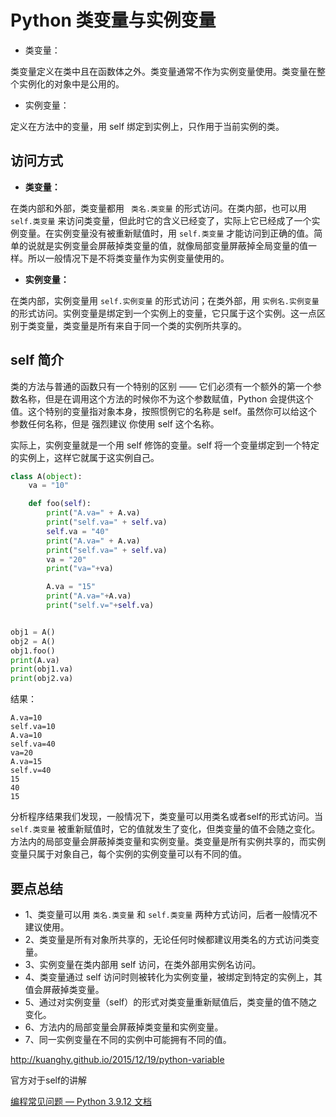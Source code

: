 # Python 类变量与实例变量

- 类变量：

类变量定义在类中且在函数体之外。类变量通常不作为实例变量使用。类变量在整个实例化的对象中是公用的。

- 实例变量：

定义在方法中的变量，用 self 绑定到实例上，只作用于当前实例的类。

## 访问方式

- **类变量：**

在类内部和外部，类变量都用 ` 类名.类变量` 的形式访问。在类内部，也可以用 `self.类变量` 来访问类变量，但此时它的含义已经变了，实际上它已经成了一个实例变量。在实例变量没有被重新赋值时，用 `self.类变量` 才能访问到正确的值。简单的说就是实例变量会屏蔽掉类变量的值，就像局部变量屏蔽掉全局变量的值一样。所以一般情况下是不将类变量作为实例变量使用的。

- **实例变量：**

在类内部，实例变量用 `self.实例变量` 的形式访问；在类外部，用 `实例名.实例变量` 的形式访问。实例变量是绑定到一个实例上的变量，它只属于这个实例。这一点区别于类变量，类变量是所有来自于同一个类的实例所共享的。

## self 简介

类的方法与普通的函数只有一个特别的区别 —— 它们必须有一个额外的第一个参数名称，但是在调用这个方法的时候你不为这个参数赋值，Python 会提供这个值。这个特别的变量指对象本身，按照惯例它的名称是 self。虽然你可以给这个参数任何名称，但是 强烈建议 你使用 self 这个名称。



实际上，实例变量就是一个用 self 修饰的变量。self 将一个变量绑定到一个特定的实例上，这样它就属于这实例自己。



```python
class A(object):
    va = "10"

    def foo(self):
        print("A.va=" + A.va)
        print("self.va=" + self.va)
        self.va = "40"
        print("A.va=" + A.va)
        print("self.va=" + self.va)
        va = "20"
        print("va="+va)

        A.va = "15"
        print("A.va="+A.va)
        print("self.v="+self.va)


obj1 = A()
obj2 = A()
obj1.foo()
print(A.va)
print(obj1.va)
print(obj2.va)
```

结果：

```
A.va=10
self.va=10
A.va=10
self.va=40
va=20
A.va=15
self.v=40
15
40
15
```

分析程序结果我们发现，一般情况下，类变量可以用类名或者self的形式访问。当 `self.类变量` 被重新赋值时，它的值就发生了变化，但类变量的值不会随之变化。方法内的局部变量会屏蔽掉类变量和实例变量。类变量是所有实例共享的，而实例变量只属于对象自己，每个实例的实例变量可以有不同的值。

## 要点总结

- 1、类变量可以用 `类名.类变量` 和 `self.类变量` 两种方式访问，后者一般情况不建议使用。
- 2、类变量是所有对象所共享的，无论任何时候都建议用类名的方式访问类变量。
- 3、实例变量在类内部用 self 访问，在类外部用实例名访问。
- 4、类变量通过 self 访问时则被转化为实例变量，被绑定到特定的实例上，其值会屏蔽掉类变量。
- 5、通过对实例变量（self）的形式对类变量重新赋值后，类变量的值不随之变化。
- 6、方法内的局部变量会屏蔽掉类变量和实例变量。
- 7、同一实例变量在不同的实例中可能拥有不同的值。





http://kuanghy.github.io/2015/12/19/python-variable

官方对于self的讲解

[编程常见问题 — Python 3.9.12 文档](https://docs.python.org/zh-cn/3.9/faq/programming.html?highlight=self#what-is-self)
